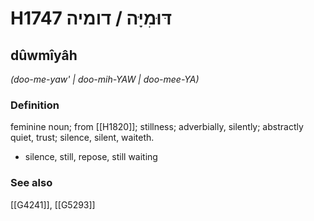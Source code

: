 # H1747 דּוּמִיָּה / דומיה

## dûwmîyâh

_(doo-me-yaw' | doo-mih-YAW | doo-mee-YA)_

### Definition

feminine noun; from [[H1820]]; stillness; adverbially, silently; abstractly quiet, trust; silence, silent, waiteth.

- silence, still, repose, still waiting
### See also

[[G4241]], [[G5293]]

